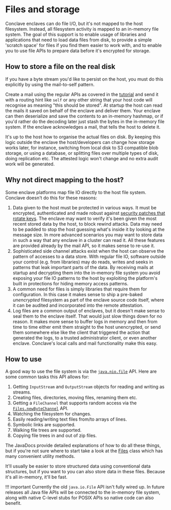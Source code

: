 # Files and storage

Conclave enclaves can do file I/O, but it's not mapped to the host filesystem. Instead, all filesystem activity is
mapped to an in-memory file system. The goal of this support is to enable usage of libraries and applications that
need to load data files from disk, to provide a simple 'scratch space' for files if you find them easier to work with,
and to enable you to use file APIs to prepare data before it's encrypted for storage.

## How to store a file on the real disk

If you have a byte stream you'd like to persist on the host, you must do this explicitly by using the mail-to-self
pattern. 

Create a mail using the regular APIs as covered in the [tutorial](writing-hello-world.md) and send it with
a routing hint like `self` or any other string that your host code will recognise as meaning "this should be stored". 
At startup the host can read the mails it saved on behalf of the enclave and deliver them. Your enclave can then 
deserialize and save the contents to an in-memory hashmap, or if you'd rather do the decoding later just stash the bytes
in the in-memory file system. If the enclave acknowledges a mail, that tells the host to delete it.

It's up to the host how to organise the actual files on disk. By keeping this logic outside the enclave the host/developers
can change how storage works later, for instance, switching from local disk to S3 compatible blob storage, or using
a database, or splitting files over multiple types of disk, doing replication etc. The attested logic won't change and
no extra audit work will be generated.

## Why not direct mapping to the host?

Some enclave platforms map file IO directly to the host file system. Conclave doesn't do this for these reasons:

1. Data given to the host must be protected in various ways. It must be encrypted, authenticated and made robust against 
   [security patches that rotate keys](renewability.md). The enclave may want to verify it's been given the most recent
   stored data by the host, to block rewind attacks. Data may need to be padded to stop the host guessing what's inside
   it by looking at the message size. In more advanced scenarios you may want to store data in such a way that any 
   enclave in a cluster can read it. All these features are provided already by the mail API, so it makes sense to
   re-use it.
2. Sophisticated side channel attacks exist when the host can observe the pattern of accesses to a data store. With
   regular file IO, software outside your control (e.g. from libraries) may do reads, writes and seeks in patterns that
   leak important parts of the data. By receiving mails at startup and decrypting them into the in-memory file system
   you avoid exposing your file IO patterns to the host by exploiting the platform's built in protections for hiding
   memory access patterns.
3. A common need for files is simply libraries that require them for configuration. In this case it makes sense to ship
   a pre-baked *unencrypted* filesystem as part of the enclave source code itself, where it can be audited and incorporated into
   the remote attestation.
4. Log files are a common output of enclaves, but it doesn't make sense to seal them to the enclave itself. That would
   just slow things down for no reason. It makes more sense to buffer logs in memory and then from time to time either 
   emit them straight to the host unencrypted, or send them somewhere else like the client that triggered the action that
   generated the logs, to a trusted administrator client, or even another enclave. Conclave's local calls and mail 
   functionality make this easy.

## How to use

A good way to use the file system is via the [`java.nio.file`](https://docs.oracle.com/javase/8/docs/api/java/nio/file/package-summary.html) 
API. Here are some common tasks this API allows for:

1. Getting `InputStream` and `OutputStream` objects for reading and writing as streams.
1. Creating files, directories, moving files, renaming them etc.
1. Getting a `FileChannel` that supports random access via the [`Files.newByteChannel`](https://docs.oracle.com/javase/8/docs/api/java/nio/file/Files.html#newByteChannel-java.nio.file.Path-java.nio.file.OpenOption...-) API.
1. Watching the filesystem for changes.
1. Easily reading/writing text files from/to arrays of lines.
1. Symbolic links are supported.
1. Walking file trees are supported.
1. Copying file trees in and out of zip files.

The JavaDocs provide detailed explanations of how to do all these things, but if you're not sure where to start take
a look at the [Files](https://docs.oracle.com/javase/8/docs/api/java/nio/file/Files.html) class
which has many convenient utility methods.

It'll usually be easier to store structured data using conventional data structures, but if you want to you can also
store data in these files. Because it's all in-memory, it'll be fast.

!!! important
    Currently the old `java.io.File` API isn't fully wired up. In future releases all Java file APIs will be connected 
    to the in-memory file system, along with native C-level stubs for POSIX APIs so native code can also benefit. 
